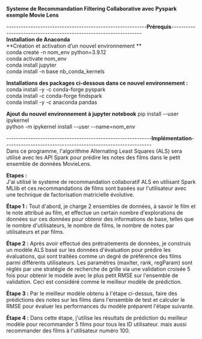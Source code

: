 **Systeme de Recommandation Filtering Collaborative avec Pyspark exemple Movie Lens**  

  
  ----------------------------------------------------------**Prérequis**------------------------------------------------------------------  
  **Installation de Anaconda**    
  **Création et activation d’un nouvel environnement  **  
	  conda create -n nom_env python=3.9.12  
	  conda activate nom_env  
	  conda install jupyter  
	  conda install -n base nb_conda_kernels  

 **Installations des packages ci-dessous dans ce nouvel environnement :**    
	    conda install -y -c conda-forge pyspark  
	    conda install -c conda-forge findspark  
	    conda install -y -c anaconda pandas   
        
  **Ajout du nouvel environnement à jupyter notebook** 
	  pip install --user ipykernel  
	  python -m ipykernel install --user --name=nom_env  
    
  
------------------------------------------------------------**Implémentation**-------------------------------------------------------------    
  Dans ce programme, l'algorithme Alternating Least Squares (ALS) sera utilisé avec les API Spark pour prédire les notes des films dans le petit ensemble de données MovieLens.  
    
**Etapes :**   
J'ai utilisé le systeme de recommandation collaboratif ALS en utilisant Spark MLlib et ces recommandations de films sont basées sur l'utilisateur avec une technique de factorisation matricielle évolutive.    
  
**Étape 1 :**   Tout d'abord, je charge 2 ensembles de données, à savoir le film et le note attribué au film, et effectue un certain nombre d'explorations de données sur ces données pour obtenir des informations de base, telles que le nombre d'utilisateurs, le nombre de films, le nombre de notes par utilisateurs et par films.  
  
**Étape 2 :**   Après avoir effectué des prétraitements de données, je construis un modèle ALS basé sur les données d'évaluation pour prédire les évaluations, qui sont traitées comme un degré de préférence des films parmi différents utilisateurs. Les paramètres (maxIter, rank, regParam) sont réglés par une stratégie de recherche de grille via une validation croisée 5 fois pour obtenir le modèle avec le plus petit RMSE sur l'ensemble de validation. Ceci est considéré comme le meilleur modèle de prédiction.  
  
**Étape 3 :**   Par le meilleur modèle obtenu à l'étape ci-dessus, faire des prédictions des notes sur les films dans l'ensemble de test et calculer le RMSE pour évaluer les performances du modèle préparent l'étape suivante.  
  
**Étape 4 :**   Dans cette étape, j'utilise les résultats de prédiction du meilleur modèle pour recommander 5 films pour tous les ID utilisateur.
 mais aussi recommander des films à l'utilisateur numéro 100.
